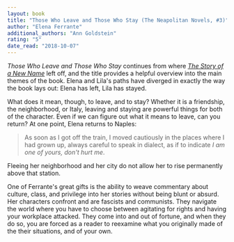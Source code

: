 ```yaml
---
layout: book
title: "Those Who Leave and Those Who Stay (The Neapolitan Novels, #3)"
author: "Elena Ferrante"
additional_authors: "Ann Goldstein"
rating: "5"
date_read: "2018-10-07"
---
```


*Those Who Leave and Those Who Stay* continues from where [*The Story of a New
Name*](/books/the-story-of-a-new-name) left off, and the title provides a helpful
overview into the main themes of the book. Elena and Lila's paths have diverged
in exactly the way the book lays out: Elena has left, Lila has stayed.

What does it mean, though, to leave, and to stay? Whether it is a friendship, the
neighborhood, or Italy, leaving and staying are powerful things for both of the
character. Even if we can figure out what it means to leave, can you return? At
one point, Elena returns to Naples:

> As soon as I got off the train, I moved cautiously in the places where I had
> grown up, always careful to speak in dialect, as if to indicate *I am one of
> yours, don't hurt me*.

Fleeing her neighborhood and her city do not allow her to rise permanently above
that station.

One of Ferrante's great gifts is the ability to weave commentary about culture,
class, and privilege into her stories without being blunt or absurd. Her
characters confront and are fascists and communists. They navigate the world
where you have to choose between agitating for rights and having your workplace
attacked. They come into and out of fortune, and when they do so, you are forced
as a reader to reexamine what you originally made of the their situations, and
of your own.


